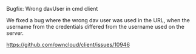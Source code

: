 Bugfix: Wrong davUser in cmd client

We fixed a bug where the wrong dav user was used in the URL, when the username from the credentials differed from the username used on the server.

https://github.com/owncloud/client/issues/10946
